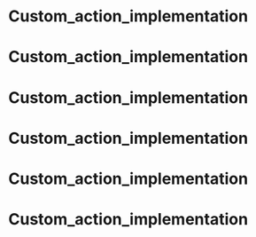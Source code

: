 # Custom_action_implementation
# Custom_action_implementation
# Custom_action_implementation
# Custom_action_implementation
# Custom_action_implementation
# Custom_action_implementation
